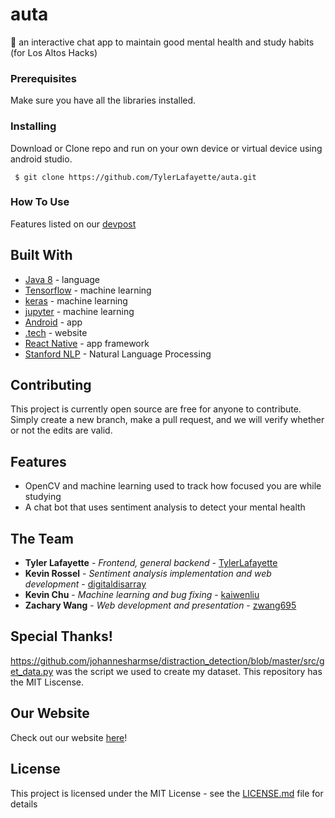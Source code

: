 # auta
💬 an interactive chat app to maintain good mental health and study habits (for Los Altos Hacks)

### Prerequisites

Make sure you have all the libraries installed.

### Installing

Download or Clone repo and run on your own device or virtual device using android studio.

```
 $ git clone https://github.com/TylerLafayette/auta.git
```

### How To Use
Features listed on our [devpost](https://devpost.com/software/auta)

## Built With

* [Java 8](https://www.oracle.com/technetwork/java/javase/downloads/index.html) - language
* [Tensorflow](https://www.tensorflow.org/) - machine learning
* [keras](https://get.tech/) - machine learning
* [jupyter](https://jupyter.org/) - machine learning
* [Android](https://www.android.com/) - app
* [.tech](https://get.tech/) - website
* [React Native](https://facebook.github.io/react-native/) - app framework
* [Stanford NLP](https://nlp.stanford.edu/software/) - Natural Language Processing

## Contributing

This project is currently open source are free for anyone to contribute. Simply create a new branch, make a pull request, and we will verify whether or not the edits are valid.

## Features
 - OpenCV and machine learning used to track how focused you are while studying
 - A chat bot that uses sentiment analysis to detect your mental health

## The Team
 - **Tyler Lafayette** - *Frontend, general backend* - [TylerLafayette](https://github.com/TylerLafayette)
 - **Kevin Rossel** - *Sentiment analysis implementation and web development* - [digitaldisarray](https://github.com/digitaldisarray)
 - **Kevin Chu** - *Machine learning and bug fixing* - [kaiwenliu](https://github.com/kaiwenliu)
 - **Zachary Wang** - *Web development and presentation* - [zwang695](https://github.com/zwang695)

## Special Thanks!
https://github.com/johannesharmse/distraction_detection/blob/master/src/get_data.py was the script we used to create my dataset. This repository has the MIT Liscense.

## Our Website
Check out our website [here](https://zwang695.github.io/auta.github.io/)!

## License
This project is licensed under the MIT License - see the [LICENSE.md](LICENSE) file for details

